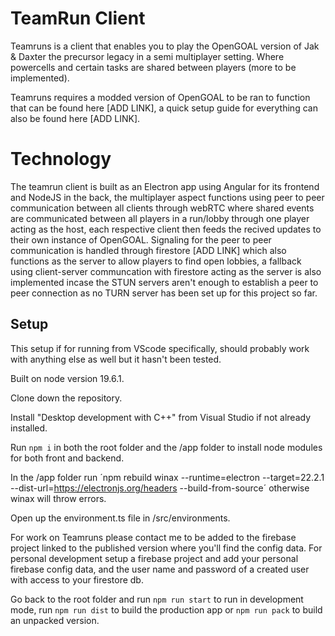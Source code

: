 # TeamRun Client

Teamruns is a client that enables you to play the OpenGOAL version of Jak & Daxter the precursor legacy in a semi multiplayer setting. Where powercells and certain tasks are shared between players (more to be implemented).

Teamruns requires a modded version of OpenGOAL to be ran to function that can be found here [ADD LINK], a quick setup guide for everything can also be found here [ADD LINK].

# Technology

The teamrun client is built as an Electron app using Angular for its frontend and NodeJS in the back, the multiplayer aspect functions using peer to peer communication between all clients through webRTC where shared events are communicated between all players in a run/lobby through one player acting as the host, each respective client then feeds the recived updates to their own instance of OpenGOAL. Signaling for the peer to peer communication is handled through firestore [ADD LINK] which also functions as the server to allow players to find open lobbies, a fallback using client-server communcation with firestore acting as the server is also implemented incase the STUN servers aren't enough to establish a peer to peer connection as no TURN server has been set up for this project so far.

## Setup

This setup if for running from VScode specifically, should probably work with anything else as well but it hasn't been tested.

Built on node version 19.6.1.

Clone down the repository.

Install "Desktop development with C++" from Visual Studio if not already installed.

Run `npm i` in both the root folder and the /app folder to install node modules for both front and backend.

In the /app folder run ´npm rebuild winax --runtime=electron --target=22.2.1 --dist-url=https://electronjs.org/headers --build-from-source´ otherwise winax will throw errors.

Open up the environment.ts file in /src/environments.

For work on Teamruns please contact me to be added to the firebase project linked to the published version where you'll find the config data.
For personal development setup a firebase project and add your personal firebase config data, and the user name and password of a created user with access to your firestore db.

Go back to the root folder and run `npm run start` to run in development mode, run `npm run dist` to build the production app or `npm run pack` to build an unpacked version.